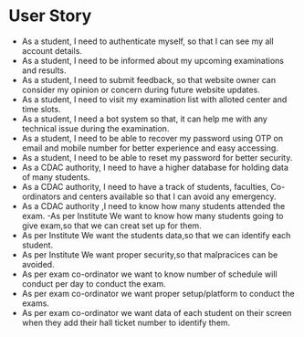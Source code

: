 # User Story
- As a student, I need to authenticate myself, so that I can see my all account details.
- As a student, I need to be informed about my upcoming examinations and results.
- As a student, I need to submit feedback, so that website owner can consider my opinion or concern during future website updates.
- As a student, I need to visit my examination list with alloted center and time slots.
- As a student, I need a bot system so that, it can help me with any technical issue during the examination.
- As a student, I need to be able to recover my password using OTP on email and mobile number for better experience and easy accessing.
- As a student, I need to be able to reset my password for better security.
- As a CDAC authority, I need to have a higher database for holding data of many students.
- As a CDAC authority, I need to have a track of students, faculties, Co-ordinators and centers available so that I can avoid any emergency.
- As a CDAC authority ,I need to know how many students attended the exam.
-As per Institute We want to know how many students going to give exam,so that we can creat set up for them.
- As per Institute We want the students data,so that we can identify each student.
- As per Institute We want proper security,so that malpracices can be avoided.
- As per exam co-ordinator we want to know number of schedule will conduct per day to conduct the exam.
- As per exam co-ordinator we want proper setup/platform to conduct the exams.
- As per exam co-ordinator we want data of each student on their screen when they add their hall ticket number to identify them.
